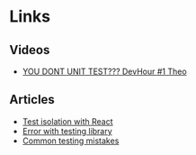 # Links

## Videos
- [YOU DONT UNIT TEST??? DevHour #1 Theo](https://www.youtube.com/watch?v=pvBHyip4peo)

## Articles
- [Test isolation with React](https://kentcdodds.com/blog/test-isolation-with-react)
- [Error with testing library](https://kentcdodds.com/blog/common-mistakes-with-react-testing-library)
- [Common testing mistakes](https://kentcdodds.com/blog/common-testing-mistakes)
